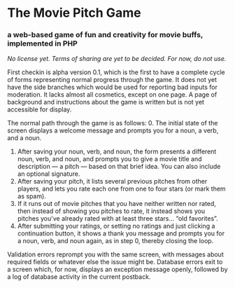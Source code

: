 # The Movie Pitch Game
### a web-based game of fun and creativity for movie buffs, implemented in PHP

_No license yet.  Terms of sharing are yet to be decided.  For now, do not use._

First checkin is alpha version 0.1, which is the first to have a complete cycle of forms representing normal progress through the game.
It does not yet have the side branches which would be used for reporting bad inputs for moderation.
It lacks almost all cosmetics, except on one page.
A page of background and instructions about the game is written but is not yet accessible for display.

The normal path through the game is as follows:
0. The initial state of the screen displays a welcome message and prompts you for a noun, a verb, and a noun.
1. After saving your noun, verb, and noun, the form presents a different noun, verb, and noun, and prompts you to give a movie title and description — a pitch — based on that brief idea.  You can also include an optional signature.
2. After saving your pitch, it lists several previous pitches from other players, and lets you rate each one from one to four stars (or mark them as spam).
3. If it runs out of movie pitches that you have neither written nor rated, then instead of showing you pitches to rate, it instead shows you pitches you've already rated with at least three stars... “old favorites”.
4. After submitting your ratings, or setting no ratings and just clicking a continuation button, it shows a thank you message and prompts you for a noun, verb, and noun again, as in step 0, thereby closing the loop.

Validation errors reprompt you with the same screen, with messages about required fields or whatever else the issue might be.
Database errors exit to a screen which, for now, displays an exception message openly, followed by a log of database activity in the current postback.
